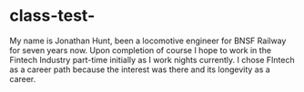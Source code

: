 # class-test-
My name is Jonathan Hunt, been a locomotive engineer for BNSF Railway for seven years now.
Upon completion of course I hope to work in the Fintech Industry part-time initially as I work nights currently.
I chose FIntech as a career path because the interest was there and its longevity as a career.
